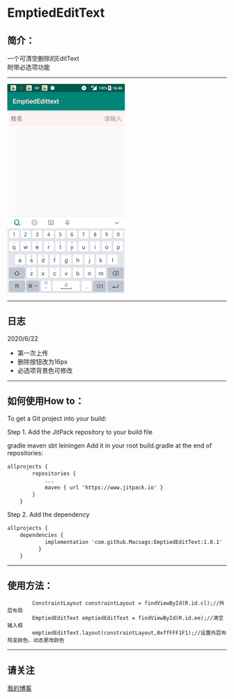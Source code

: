 EmptiedEditText
====

简介：
-------
一个可清空删除的EditText</br>
附带必选项功能</br>
****
![](https://github.com/Macsags/EmptiedEditText/blob/master/ohho.gif)
</br>
****
日志
-------
2020/6/22
* 第一次上传
* 删除按钮改为16px
* 必选项背景色可修改
****
如何使用How to：
-------
To get a Git project into your build:

Step 1. Add the JitPack repository to your build file

gradle
maven
sbt
leiningen
Add it in your root build.gradle at the end of repositories:

```
allprojects { 
		repositories { 
			... 
			maven { url 'https://www.jitpack.io' } 
		} 
	}  		
```

Step 2. Add the dependency<br> 

```
allprojects { 
	dependencies {
	        implementation 'com.github.Macsags:EmptiedEditText:1.0.1'
	      } 
	} 
```	
****
使用方法：
-------
```
        ConstraintLayout constraintLayout = findViewById(R.id.cl);//外层布局
        EmptiedEditText emptiedEditText = findViewById(R.id.ee);//清空输入框
        emptiedEditText.layout(constraintLayout,0xffFFF1F1);//设置外层布局变颜色，动态更改颜色
```
****
请关注
-------
  [我的博客](https://blog.csdn.net/qq_32368129)
  
